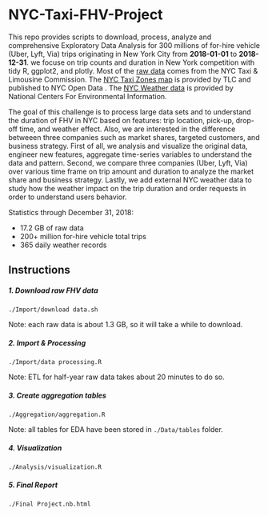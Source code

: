 # NYC-Taxi-FHV-Project

This repo provides scripts to download, process, analyze and comprehensive Exploratory Data Analysis for 300 millions of for-hire vehicle (Uber, Lyft, Via) trips originating in New York City from **2018-01-01** to **2018-12-31**. we focuse on trip counts and duration in New York competition with tidy R, ggplot2, and plotly. Most of the [raw data](https://www1.nyc.gov/site/tlc/about/tlc-trip-record-data.page) comes from the NYC Taxi & Limousine Commission. The [NYC Taxi Zones map](https://data.cityofnewyork.us/Transportation/NYC-Taxi-Zones/d3c5-ddgc) is provided by TLC and published to NYC Open Data . The [NYC Weather data](https://www.ncdc.noaa.gov/data-access) is provided by National Centers For Environmental Information.

The goal of this challenge is to process large data sets and to understand the duration of FHV in NYC based on features: trip location, pick-up, drop-off time, and weather effect. Also, we are interested in the difference betweeen three companies such as market shares, targeted customers, and business strategy. First of all, we analysis and visualize the original data, engineer new features, aggregate time-series variables to understand the data and pattern. Second, we compare three companies (Uber, Lyft, Via) over various time frame on trip amount and duration to analyze the market share and business strategy. Lastly, we add external NYC weather data to study how the weather impact on the trip duration and order requests in order to understand users behavior.

Statistics through December 31, 2018:

- 17.2 GB of raw data
- 200+ million for-hire vehicle total trips
- 365 daily weather records

## Instructions

##### 1. Download raw FHV data

`./Import/download data.sh`

Note: each raw data is about 1.3 GB, so it will take a while to download.

##### 2. Import & Processing

`./Import/data processing.R`

Note: ETL for half-year raw data takes about 20 minutes to do so.

##### 3. Create aggregation tables

`./Aggregation/aggregation.R`

Note: all tables for EDA have been stored in `./Data/tables` folder. 

##### 4. Visualization

`./Analysis/visualization.R`

##### 5. Final Report

`./Final Project.nb.html`
